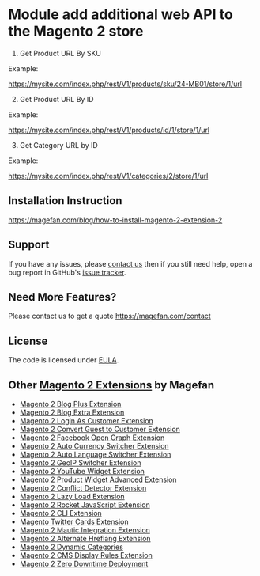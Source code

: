 # Module add additional web API to the Magento 2 store

1. Get Product URL By SKU

Example:

https://mysite.com/index.php/rest/V1/products/sku/24-MB01/store/1/url

2. Get Product URL By ID

Example:

https://mysite.com/index.php/rest/V1/products/id/1/store/1/url

3. Get Category URL by ID

Example:

https://mysite.com/index.php/rest/V1/categories/2/store/1/url

## Installation Instruction
https://magefan.com/blog/how-to-install-magento-2-extension-2

## Support
If you have any issues, please [contact us](mailto:support@magefan.com)
then if you still need help, open a bug report in GitHub's
[issue tracker](https://github.com/magefan/module-blog/issues).


## Need More Features?
Please contact us to get a quote
https://magefan.com/contact

## License
The code is licensed under [EULA](https://magefan.com/end-user-license-agreement).

## Other [Magento 2 Extensions](https://magefan.com/magento2-extensions) by Magefan
  * [Magento 2 Blog Plus Extension](https://magefan.com/magento2-blog-extension/pricing)
  * [Magento 2 Blog Extra Extension](https://magefan.com/magento2-blog-extension/pricing)
  * [Magento 2 Login As Customer Extension](https://magefan.com/login-as-customer-magento-2-extension)
  * [Magento 2 Convert Guest to Customer Extension](https://magefan.com/magento2-convert-guest-to-customer)
  * [Magento 2 Facebook Open Graph Extension](https://magefan.com/magento-2-open-graph-extension-og-tags)
  * [Magento 2 Auto Currency Switcher Extension](https://magefan.com/magento-2-currency-switcher-auto-currency-by-country)
  * [Magento 2 Auto Language Switcher Extension](https://magefan.com/magento-2-auto-language-switcher)
  * [Magento 2 GeoIP Switcher Extension](https://magefan.com/magento-2-geoip-switcher-extension)
  * [Magento 2 YouTube Widget Extension](https://magefan.com/magento2-youtube-extension)
  * [Magento 2 Product Widget Advanced Extension](https://magefan.com/magento-2-product-widget)
  * [Magento 2 Conflict Detector Extension](https://magefan.com/magento2-conflict-detector)
  * [Magento 2 Lazy Load Extension](https://magefan.com/magento-2-image-lazy-load-extension)
  * [Magento 2 Rocket JavaScript Extension](https://magefan.com/rocket-javascript-deferred-javascript)
  * [Magento 2 CLI Extension](https://magefan.com/magento2-cli-extension)
  * [Magento Twitter Cards Extension](https://magefan.com/magento-2-twitter-cards-extension)
  * [Magento 2 Mautic Integration Extension](https://magefan.com/magento-2-mautic-extension)
  * [Magento 2 Alternate Hreflang Extension](https://magefan.com/magento2-alternate-hreflang-extension)
  * [Magento 2 Dynamic Categories](https://magefan.com/magento-2-dynamic-categories)
  * [Magento 2 CMS Display Rules Extension](https://magefan.com/magento-2-cms-display-rules-extension)
  * [Magento 2 Zero Downtime Deployment](https://magefan.com/blog/magento-2-zero-downtime-deployment)
  
